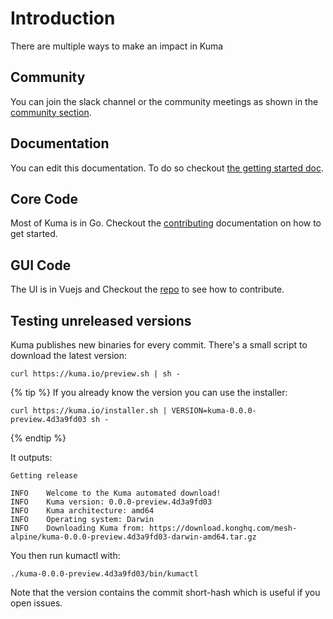 ---
---
# Introduction

There are multiple ways to make an impact in Kuma

## Community

You can join the slack channel or the community meetings as shown in the [community section](/community).

## Documentation

You can edit this documentation. To do so checkout [the getting started doc](https://github.com/kumahq/kuma-website/blob/master/CONTRIBUTING).

## Core Code

Most of Kuma is in Go. Checkout the [contributing](https://github.com/kumahq/kuma/blob/master/CONTRIBUTING) documentation on how to get started.

## GUI Code

The UI is in Vuejs and Checkout the [repo](https://github.com/kumahq/kuma-gui/blob/master/DEVELOPER) to see how to contribute.

## Testing unreleased versions

Kuma publishes new binaries for every commit.
There's a small script to download the latest version:

```shell
curl https://kuma.io/preview.sh | sh -
```

{% tip %}
If you already know the version you can use the installer:
```shell
curl https://kuma.io/installer.sh | VERSION=kuma-0.0.0-preview.4d3a9fd03 sh -
```
{% endtip %}

It outputs:

```shell
Getting release

INFO	Welcome to the Kuma automated download!
INFO	Kuma version: 0.0.0-preview.4d3a9fd03
INFO	Kuma architecture: amd64
INFO	Operating system: Darwin
INFO	Downloading Kuma from: https://download.konghq.com/mesh-alpine/kuma-0.0.0-preview.4d3a9fd03-darwin-amd64.tar.gz
```

You then run kumactl with:

```shell
./kuma-0.0.0-preview.4d3a9fd03/bin/kumactl
```

Note that the version contains the commit short-hash which is useful if you open issues.
